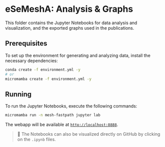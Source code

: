 # eSeMeshA: Analysis & Graphs

This folder contains the Jupyter Notebooks for data analysis and visualization, and the exported graphs used in the publications.

## Prerequisites

To set up the environment for generating and analyzing data, install the necessary dependencies:
```bash
conda create -f environment.yml -y
# or
micromamba create -f environment.yml -y
```

## Running

To run the Jupyter Notebooks, execute the following commands:
```bash
micromamba run -n mesh-fastpath jupyter lab
```

The webapp will be available at [`http://localhost:8888`](http://localhost:8888).

> 🐙 The Notebooks can also be visualized directly on GitHub by clicking on the `.ipynb` files.

